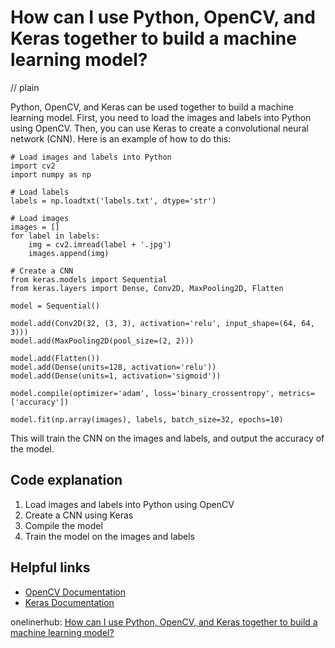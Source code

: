 # How can I use Python, OpenCV, and Keras together to build a machine learning model?
// plain

Python, OpenCV, and Keras can be used together to build a machine learning model. First, you need to load the images and labels into Python using OpenCV. Then, you can use Keras to create a convolutional neural network (CNN). Here is an example of how to do this:

```
# Load images and labels into Python
import cv2
import numpy as np

# Load labels
labels = np.loadtxt('labels.txt', dtype='str')

# Load images
images = []
for label in labels:
    img = cv2.imread(label + '.jpg')
    images.append(img)

# Create a CNN
from keras.models import Sequential
from keras.layers import Dense, Conv2D, MaxPooling2D, Flatten

model = Sequential()

model.add(Conv2D(32, (3, 3), activation='relu', input_shape=(64, 64, 3)))
model.add(MaxPooling2D(pool_size=(2, 2)))

model.add(Flatten())
model.add(Dense(units=128, activation='relu'))
model.add(Dense(units=1, activation='sigmoid'))

model.compile(optimizer='adam', loss='binary_crossentropy', metrics=['accuracy'])

model.fit(np.array(images), labels, batch_size=32, epochs=10)

```

This will train the CNN on the images and labels, and output the accuracy of the model.

## Code explanation

1. Load images and labels into Python using OpenCV
2. Create a CNN using Keras
3. Compile the model
4. Train the model on the images and labels

## Helpful links
- [OpenCV Documentation](https://docs.opencv.org/master/d9/df8/tutorial_root.html)
- [Keras Documentation](https://keras.io/api/)

onelinerhub: [How can I use Python, OpenCV, and Keras together to build a machine learning model?](https://onelinerhub.com/python-keras/how-can-i-use-python--opencv--and-keras-together-to-build-a-machine-learning-model)